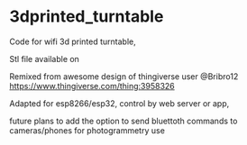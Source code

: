 # 3dprinted_turntable

Code for wifi 3d printed turntable,

Stl file available on

Remixed from awesome design of thingiverse user @Bribro12
https://www.thingiverse.com/thing:3958326

Adapted for esp8266/esp32, control by web server or app,

future plans to add the option to send bluettoth commands
to cameras/phones for photogrammetry use
